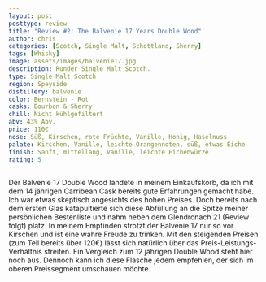 ```yaml
---
layout: post
posttype: review
title: "Review #2: The Balvenie 17 Years Double Wood"
author: chris
categories: [Scotch, Single Malt, Schottland, Sherry]
tags: [Whisky]
image: assets/images/balvenie17.jpg
description: Runder Single Malt Scotch.
type: Single Malt Scotch
region: Speyside
distillery: balvenie
color: Bernstein - Rot
casks: Bourbon & Sherry
chill: Nicht kühlgefiltert
abv: 43% Abv.
price: 110€
nose: Süß, Kirschen, rote Früchte, Vanille, Honig, Haselnuss
palate: Kirschen, Vanille, leichte Orangennoten, süß, etwas Eiche
finish: Sanft, mittellang, Vanille, leichte Eichenwürze
rating: 5
---
```


Der Balvenie 17 Double Wood landete in meinem Einkaufskorb, da ich mit dem 14 jährigen Carribean Cask bereits gute Erfahrungen gemacht habe. Ich war etwas skeptisch angesichts des hohen Preises. Doch bereits nach dem ersten Glas katapultierte sich diese Abfüllung an die Spitze meiner persönlichen Bestenliste und nahm neben dem Glendronach 21 (Review folgt) platz. In meinem Empfinden strotzt der Balvenie 17 nur so vor Kirschen und ist eine wahre Freude zu trinken. Mit den steigenden Preisen (zum Teil bereits über 120€) lässt sich natürlich über das Preis-Leistungs-Verhältnis streiten. Ein Vergleich zum 12 jährigen Double Wood steht hier noch aus. Dennoch kann ich diese Flasche jedem empfehlen, der sich im oberen Preissegment umschauen möchte. 
